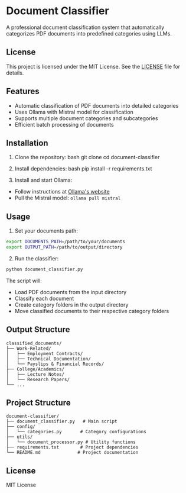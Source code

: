 # Document Classifier

A professional document classification system that automatically categorizes PDF documents into predefined categories using LLMs.

## License

This project is licensed under the MIT License. See the [LICENSE](LICENSE) file for details.

## Features

- Automatic classification of PDF documents into detailed categories
- Uses Ollama with Mistral model for classification
- Supports multiple document categories and subcategories
- Efficient batch processing of documents

## Installation

1. Clone the repository:
bash
git clone <repository-url>
cd document-classifier

2. Install dependencies:
bash
pip install -r requirements.txt

3. Install and start Ollama:
- Follow instructions at [Ollama's website](https://ollama.ai)
- Pull the Mistral model: `ollama pull mistral`

## Usage

1. Set your documents path:

```bash
export DOCUMENTS_PATH=/path/to/your/documents
export OUTPUT_PATH=/path/to/output/directory
```

2. Run the classifier:

```bash
python document_classifier.py
```

The script will:
- Load PDF documents from the input directory
- Classify each document
- Create category folders in the output directory
- Move classified documents to their respective category folders

## Output Structure

```
classified_documents/
├── Work-Related/
│   ├── Employment Contracts/
│   ├── Technical Documentation/
│   └── Payslips & Financial Records/
├── College/Academics/
│   ├── Lecture Notes/
│   └── Research Papers/
└── ...
```

## Project Structure

```
document-classifier/
├── document_classifier.py   # Main script
├── config/
│   └── categories.py       # Category configurations
├── utils/
│   └── document_processor.py # Utility functions
├── requirements.txt        # Project dependencies
└── README.md              # Project documentation
```

## License

MIT License

